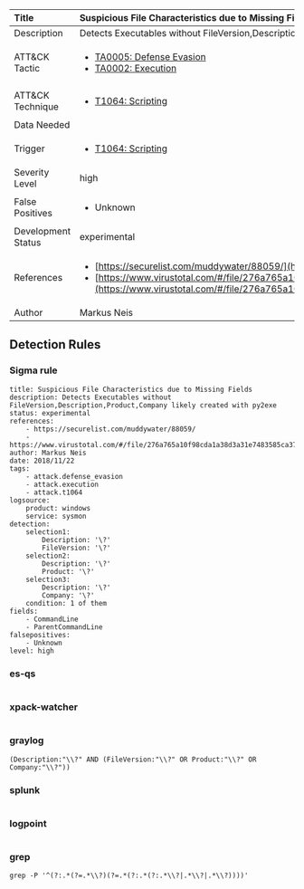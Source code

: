 | Title                | Suspicious File Characteristics due to Missing Fields                                                                                                                                                 |
|:---------------------|:------------------------------------------------------------------------------------------------------------------------------------------------------------|
| Description          | Detects Executables without FileVersion,Description,Product,Company likely created with py2exe                                                                                                                                           |
| ATT&amp;CK Tactic    | <ul><li>[TA0005: Defense Evasion](https://attack.mitre.org/tactics/TA0005)</li><li>[TA0002: Execution](https://attack.mitre.org/tactics/TA0002)</li></ul>  |
| ATT&amp;CK Technique | <ul><li>[T1064: Scripting](https://attack.mitre.org/techniques/T1064)</li></ul>                             |
| Data Needed          | <ul></ul>                                                         |
| Trigger              | <ul><li>[T1064: Scripting](../Triggers/T1064.md)</li></ul>  |
| Severity Level       | high                                                                                                                                                 |
| False Positives      | <ul><li>Unknown</li></ul>                                                                  |
| Development Status   | experimental                                                                                                                                                |
| References           | <ul><li>[https://securelist.com/muddywater/88059/](https://securelist.com/muddywater/88059/)</li><li>[https://www.virustotal.com/#/file/276a765a10f98cda1a38d3a31e7483585ca3722ecad19d784441293acf1b7beb/detection](https://www.virustotal.com/#/file/276a765a10f98cda1a38d3a31e7483585ca3722ecad19d784441293acf1b7beb/detection)</li></ul>                                                          |
| Author               | Markus Neis                                                                                                                                                |


## Detection Rules

### Sigma rule

```
title: Suspicious File Characteristics due to Missing Fields
description: Detects Executables without FileVersion,Description,Product,Company likely created with py2exe
status: experimental
references:
    - https://securelist.com/muddywater/88059/
    - https://www.virustotal.com/#/file/276a765a10f98cda1a38d3a31e7483585ca3722ecad19d784441293acf1b7beb/detection
author: Markus Neis
date: 2018/11/22
tags:
    - attack.defense_evasion
    - attack.execution
    - attack.t1064
logsource:
    product: windows
    service: sysmon
detection:
    selection1:
        Description: '\?'
        FileVersion: '\?'
    selection2:
        Description: '\?'
        Product: '\?'
    selection3:
        Description: '\?'
        Company: '\?' 
    condition: 1 of them
fields:
    - CommandLine
    - ParentCommandLine
falsepositives:
    - Unknown
level: high

```





### es-qs
    
```

```


### xpack-watcher
    
```

```


### graylog
    
```
(Description:"\\?" AND (FileVersion:"\\?" OR Product:"\\?" OR Company:"\\?"))
```


### splunk
    
```

```


### logpoint
    
```

```


### grep
    
```
grep -P '^(?:.*(?=.*\\?)(?=.*(?:.*(?:.*\\?|.*\\?|.*\\?))))'
```




